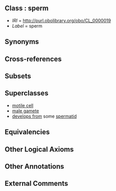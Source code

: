 
## Class : sperm

 * *IRI* = http://purl.obolibrary.org/obo/CL_0000019
 * *Label* = sperm

## Synonyms


## Cross-references


## Subsets


## Superclasses

 * [motile cell](../../CL/19/CL_0000219.md)
 * [male gamete](../../CL/08/CL_0000408.md)
 * [develops from](../../RO/02/RO_0002202.md) some [spermatid](../../CL/18/CL_0000018.md)

## Equivalencies


## Other Logical Axioms


## Other Annotations


## External Comments

